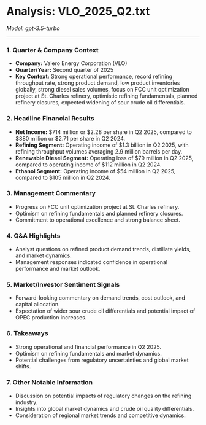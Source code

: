 # Analysis: VLO_2025_Q2.txt

*Model: gpt-3.5-turbo*

---

### 1. Quarter & Company Context
- **Company:** Valero Energy Corporation (VLO)
- **Quarter/Year:** Second quarter of 2025
- **Key Context:** Strong operational performance, record refining throughput rate, strong product demand, low product inventories globally, strong diesel sales volumes, focus on FCC unit optimization project at St. Charles refinery, optimistic refining fundamentals, planned refinery closures, expected widening of sour crude oil differentials.

### 2. Headline Financial Results
- **Net Income:** $714 million or $2.28 per share in Q2 2025, compared to $880 million or $2.71 per share in Q2 2024.
- **Refining Segment:** Operating income of $1.3 billion in Q2 2025, with refining throughput volumes averaging 2.9 million barrels per day.
- **Renewable Diesel Segment:** Operating loss of $79 million in Q2 2025, compared to operating income of $112 million in Q2 2024.
- **Ethanol Segment:** Operating income of $54 million in Q2 2025, compared to $105 million in Q2 2024.

### 3. Management Commentary
- Progress on FCC unit optimization project at St. Charles refinery.
- Optimism on refining fundamentals and planned refinery closures.
- Commitment to operational excellence and strong balance sheet.

### 4. Q&A Highlights
- Analyst questions on refined product demand trends, distillate yields, and market dynamics.
- Management responses indicated confidence in operational performance and market outlook.
  
### 5. Market/Investor Sentiment Signals
- Forward-looking commentary on demand trends, cost outlook, and capital allocation.
- Expectation of wider sour crude oil differentials and potential impact of OPEC production increases.

### 6. Takeaways
- Strong operational and financial performance in Q2 2025.
- Optimism on refining fundamentals and market dynamics.
- Potential challenges from regulatory uncertainties and global market shifts.

### 7. Other Notable Information
- Discussion on potential impacts of regulatory changes on the refining industry.
- Insights into global market dynamics and crude oil quality differentials.
- Consideration of regional market trends and competitive dynamics.